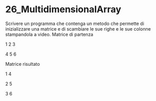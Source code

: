 # 26_MultidimensionalArray
Scrivere un programma che contenga un metodo che permette di inizializzare una matrice e di scambiare le sue righe e le sue colonne stampandola a video. Matrice di partenza

1 2 3

4 5 6

Matrice risultato

 1 4
 
 2 5
 
 3 6
